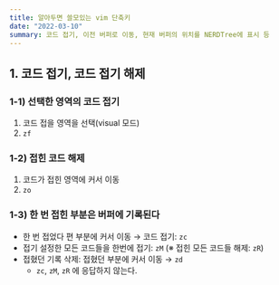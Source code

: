 ```yaml
---
title: 알아두면 쓸모있는 vim 단축키
date: "2022-03-10"
summary: 코드 접기, 이전 버퍼로 이동, 현재 버퍼의 위치를 NERDTree에 표시 등
---
```


## 1. 코드 접기, 코드 접기 해제

### 1-1) 선택한 영역의 코드 접기

1. 코드 접을 영역을 선택(visual 모드)
2. `zf`

### 1-2) 접힌 코드 해제

1. 코드가 접힌 영역에 커서 이동
2. `zo`

### 1-3) 한 번 접힌 부분은 버퍼에 기록된다

- 한 번 접었다 편 부분에 커서 이동 → 코드 접기: `zc`
- 접기 설정한 모든 코드들을 한번에 접기: `zM` (※ 접힌 모든 코드들 해제: `zR`)
- 접혔던 기록 삭제: 접혔던 부분에 커서 이동 → `zd`
  - `zc`, `zM`, `zR` 에 응답하지 않는다.
